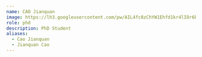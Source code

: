 ```yaml
---
name: CAO Jianquan
image: https://lh3.googleusercontent.com/pw/AIL4fc8zChYW1Ehfd1kr4lIOr6bLTfYhVY9WCXSE38l14uvcBK0AZaWNSGLyoXuEi9kLQkwlT-PfnzVDFcc4jNokjaydz9Zum8Zm8Hm9mJXamIifq_t1Pr5jARzALD3X80p71qvR4TYZbLz5fWOeje4cgW0Z=w90-h120-s-no
role: phd
description: PhD Student
aliases:
  - Cao Jianquan
  - Jianquan Cao
---
```

